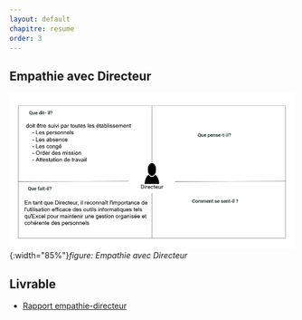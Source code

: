 ```yaml
---
layout: default
chapitre: resume
order: 3
---
```



## Empathie avec Directeur

![Empathy](./images/card-empathy.png){:width="85%"}*figure: Empathie avec Directeur*


<!-- note -->

## Livrable 

- [Rapport empathie-directeur](/gestion-personnels/empathie-directeur/rapport.html)


<!-- new slide -->
